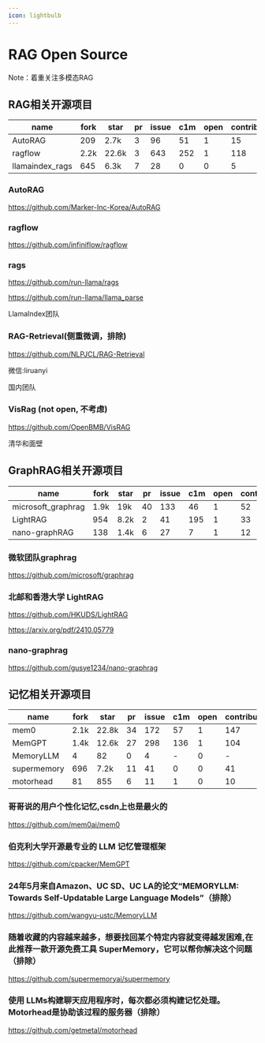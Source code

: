 ```yaml
---
icon: lightbulb
---
```

# RAG Open Source
Note：着重关注多模态RAG

## RAG相关开源项目
|name|fork|star|pr|issue|c1m|open|contributors|ps|
|--|--|--|--|--|--|--|--|--|
|AutoRAG|209|2.7k|3|96|51|1|15|python|
|ragflow|2.2k|22.6k|3|643|252|1|118|python+ts|
|llamaindex_rags|645|6.3k|7|28|0|0|5|python|

### AutoRAG
https://github.com/Marker-Inc-Korea/AutoRAG

### ragflow
https://github.com/infiniflow/ragflow

### rags
https://github.com/run-llama/rags

https://github.com/run-llama/llama_parse

LlamaIndex团队

### RAG-Retrieval(侧重微调，排除)
https://github.com/NLPJCL/RAG-Retrieval

微信:liruanyi

国内团队

### VisRag (not open, 不考虑)
https://github.com/OpenBMB/VisRAG

清华和面壁

## GraphRAG相关开源项目
|name|fork|star|pr|issue|c1m|open|contributors|ps|
|--|--|--|--|--|--|--|--|--|
|microsoft_graphrag|1.9k|19k|40|133|46|1|52|python|
|LightRAG|954|8.2k|2|41|195|1|33|python|
|nano-graphRAG|138|1.4k|6|27|7|1|12|python|
### 微软团队graphrag
https://github.com/microsoft/graphrag

### 北邮和香港大学 LightRAG
https://github.com/HKUDS/LightRAG

https://arxiv.org/pdf/2410.05779

### nano-graphrag
https://github.com/gusye1234/nano-graphrag

## 记忆相关开源项目
|name|fork|star|pr|issue|c1m|open|contributors|ps|
|--|--|--|--|--|--|--|--|--|
|mem0|2.1k|22.8k|34|172|57|1|147|python|
|MemGPT|1.4k|12.6k|27|298|136|1|104|python|
|MemoryLLM|4|82|0|4|-|0|-|python|
|supermemory|696|7.2k|11|41|0|0|41|ts|
|motorhead|81|855|6|11|1|0|10|rust|
### 哥哥说的用户个性化记忆,csdn上也是最火的
https://github.com/mem0ai/mem0

### 伯克利大学开源最专业的 LLM 记忆管理框架
https://github.com/cpacker/MemGPT

### 24年5月来自Amazon、UC SD、UC LA的论文“MEMORYLLM: Towards Self-Updatable Large Language Models”（排除）
https://github.com/wangyu-ustc/MemoryLLM

### 随着收藏的内容越来越多，想要找回某个特定内容就变得越发困难,在此推荐一款开源免费工具 SuperMemory，它可以帮你解决这个问题（排除）
https://github.com/supermemoryai/supermemory

### 使用 LLMs构建聊天应用程序时，每次都必须构建记忆处理。Motorhead是协助该过程的服务器（排除）
https://github.com/getmetal/motorhead

